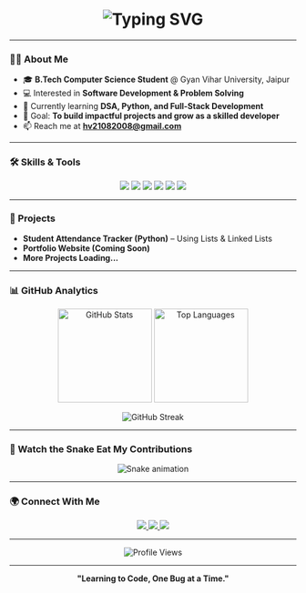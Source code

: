 <!-- Header Typing Animation -->
<h1 align="center">
  <img src="https://readme-typing-svg.herokuapp.com?font=Fira+Code&weight=700&size=30&pause=1000&color=00FF9C&center=true&vCenter=true&width=500&lines=Hey+%F0%9F%91%8B%2C+I'm+Harsh+Vardhan;Aspiring+Software+Engineer;B.Tech+CSE%7CGyan+Vihar+University;Exploring+DSA+%26+Development" alt="Typing SVG" />
</h1>

---

### 👨‍💻 About Me
- 🎓 **B.Tech Computer Science Student** @ Gyan Vihar University, Jaipur  
- 💻 Interested in **Software Development & Problem Solving**  
- 🚀 Currently learning **DSA, Python, and Full-Stack Development**  
- 🎯 Goal: **To build impactful projects and grow as a skilled developer**  
- 📫 Reach me at **hv21082008@gmail.com**

---

### 🛠 Skills & Tools
<p align="center">
  <img src="https://img.shields.io/badge/Python-14354C?style=for-the-badge&logo=python&logoColor=white"/>
  <img src="https://img.shields.io/badge/C-00599C?style=for-the-badge&logo=c&logoColor=white"/>
  <img src="https://img.shields.io/badge/HTML5-E34F26?style=for-the-badge&logo=html5&logoColor=white"/>
  <img src="https://img.shields.io/badge/CSS3-1572B6?style=for-the-badge&logo=css3&logoColor=white"/>
  <img src="https://img.shields.io/badge/DSA-FF6F00?style=for-the-badge&logo=matrix&logoColor=white"/>
  <img src="https://img.shields.io/badge/GitHub-181717?style=for-the-badge&logo=github&logoColor=white"/>
</p>

---

### 🚀 Projects
- **Student Attendance Tracker (Python)** – Using Lists & Linked Lists  
- **Portfolio Website (Coming Soon)**  
- **More Projects Loading...**

---

### 📊 GitHub Analytics
<p align="center">
  <img src="https://github-readme-stats.vercel.app/api?username=harsh-vardhan-tech&show_icons=true&theme=radical" alt="GitHub Stats" height="165"/>
  <img src="https://github-readme-stats.vercel.app/api/top-langs/?username=harsh-vardhan-tech&layout=compact&theme=radical" alt="Top Languages" height="165"/>
</p>

<p align="center">
  <img src="https://github-readme-streak-stats.herokuapp.com/?user=harsh-vardhan-tech&theme=radical" alt="GitHub Streak" />
</p>

---

### 🐍 Watch the Snake Eat My Contributions
<p align="center">
  <img src="https://github.com/harsh-vardhan-tech/harsh-vardhan-tech/blob/output/github-contribution-grid-snake.svg" alt="Snake animation" />
</p>

---

### 🌍 Connect With Me
<p align="center">
  <a href="https://linkedin.com/in/harsh-vardhan-tech" target="_blank">
    <img src="https://img.shields.io/badge/LinkedIn-0077B5?style=for-the-badge&logo=linkedin&logoColor=white"/>
  </a>
  <a href="https://github.com/harsh-vardhan-tech" target="_blank">
    <img src="https://img.shields.io/badge/GitHub-100000?style=for-the-badge&logo=github&logoColor=white"/>
  </a>
  <a href="mailto:hv21082008@gmail.com">
    <img src="https://img.shields.io/badge/Email-D14836?style=for-the-badge&logo=gmail&logoColor=white"/>
  </a>
</p>

---

<p align="center">
  <img src="https://komarev.com/ghpvc/?username=harsh-vardhan-tech&style=for-the-badge&color=blue" alt="Profile Views"/>
</p>

---

<p align="center"><b>"Learning to Code, One Bug at a Time."</b></p>
